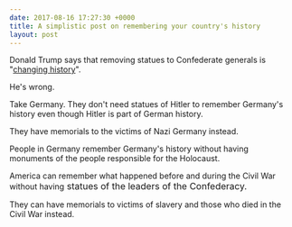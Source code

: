 ```yaml
---
date: 2017-08-16 17:27:30 +0000
title: A simplistic post on remembering your country's history
layout: post
---
```



Donald Trump says that removing statues to Confederate generals is "<a href="http://www.politico.com/story/2017/08/15/full-text-trump-comments-white-supremacists-alt-left-transcript-241662" data-vivaldi-spatnav-clickable="1">changing history</a>".

He's wrong.

Take Germany. They don't need statues of Hitler to remember Germany's history even though Hitler is part of German history.

They have memorials to the victims of Nazi Germany instead.

People in Germany remember Germany's history without having monuments of the people responsible for the Holocaust.

America can remember what happened before and during the Civil War without having<span style="font-size: 1rem;">&nbsp;statues of the leaders of the Confederacy.</span>

They can have memorials to victims of slavery and those who died in the Civil War instead.